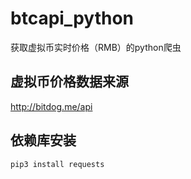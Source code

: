 # btcapi_python
获取虚拟币实时价格（RMB）的python爬虫

## 虚拟币价格数据来源
http://bitdog.me/api

## 依赖库安装
``` pip3 install requests ```
